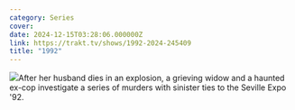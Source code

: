 ```yaml
---
category: Series
cover: 
date: 2024-12-15T03:28:06.000000Z
link: https://trakt.tv/shows/1992-2024-245409
title: "1992"
---
```


![](https://walter-r2.trakt.tv/images/shows/000/245/409/fanarts/thumb/09847f5bc8.jpg)After her husband dies in an explosion, a grieving widow and a haunted ex-cop investigate a series of murders with sinister ties to the Seville Expo '92.